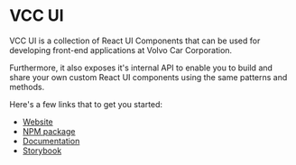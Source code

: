 # VCC UI

VCC UI is a collection of React UI Components that can be used for developing front-end applications at Volvo Car Corporation.

Furthermore, it also exposes it's internal API to enable you to build and share your own custom React UI components using the same patterns and methods.

Here's a few links that to get you started:

- [Website](https://vcc-ui.netlify.com/)
- [NPM package](https://www.npmjs.com/package/vcc-ui)
- [Documentation](https://vcc-ui.netlify.com/docs)
- [Storybook](https://vcc-ui-storybook.netlify.com)
